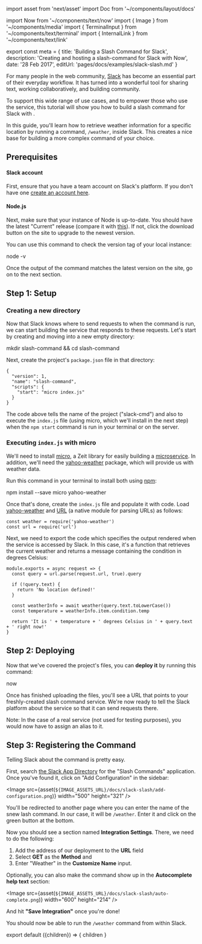 import asset from 'next/asset'
import Doc from '~/components/layout/docs'

import Now from '~/components/text/now'
import { Image } from '~/components/media'
import { TerminalInput } from '~/components/text/terminal'
import { InternalLink } from '~/components/text/link'

export const meta = {
  title: 'Building a Slash Command for Slack',
  description: 'Creating and hosting a slash-command for Slack with Now',
  date: '28 Feb 2017',
  editUrl: 'pages/docs/examples/slack-slash.md'
}

For many people in the web community, [Slack](https://slack.com/) has become an essential part of their everyday workflow. It has turned into a wonderful tool for sharing text, working collaboratively, and building community.

To support this wide range of use cases, and to empower those who use the service, this tutorial will show you how to build a slash command for Slack with <Now color="#000" />.

In this guide, you'll learn how to retrieve weather information for a specific location by running a command, `/weather`, inside Slack. This creates a nice base for building a more complex command of your choice.

## Prerequisites

#### Slack account

First, ensure that you have a team account on Slack's platform. If you don't have one [create an account here](https://slack.com/).

#### Node.js

Next, make sure that your instance of Node is up-to-date. You should have the latest "Current" release (compare it with [this](https://nodejs.org/)). If not, click the download button on the site to upgrade to the newest version.

You can use this command to check the version tag of your local instance:

<TerminalInput>node -v</TerminalInput>

Once the output of the command matches the latest version on the site, go on to the next section.

## Step 1: Setup

### Creating a new directory

Now that Slack knows where to send requests to when the command is run, we can start building the service that responds to these requests. Let's start by creating and moving into a new empty directory:

<TerminalInput>
  mkdir slash-command && cd slash-command
</TerminalInput>

Next, create the project's `package.json` file in that directory:

```
{
  "version": 1,
  "name": "slash-command",
  "scripts": {
    "start": "micro index.js"
  }
}
```

The code above tells <Now color="#000" /> the name of the project ("slack-cmd") and also to execute the `index.js` file (using micro, which we'll install in the next step) when the `npm start` command is run in your terminal or on the server.

### Executing `index.js` with micro

We'll need to install [micro](https://github.com/zeit/micro), a Zeit library for easily building a [microservice](https://zeit.co/docs/examples/json-api). In addition, we'll need the [yahoo-weather](https://www.npmjs.com/package/yahoo-weather) package, which will provide us with weather data.

Run this command in your terminal to install both using [npm](https://www.npmjs.com/):

<TerminalInput>
  npm install --save micro yahoo-weather
</TerminalInput>

Once that's done, create the `index.js` file and populate it with code. Load [yahoo-weather](https://www.npmjs.com/package/yahoo-weather) and [URL](https://nodejs.org/api/url.html) (a native module for parsing URLs) as follows:

```
const weather = require('yahoo-weather')
const url = require('url')
```

Next, we need to export the code which specifies the output rendered when the service is accessed by Slack. In this case, it's a function that retrieves the current weather and returns a message containing the condition in degrees Celsius:

```
module.exports = async request => {
  const query = url.parse(request.url, true).query

  if (!query.text) {
    return 'No location defined!'
  }

  const weatherInfo = await weather(query.text.toLowerCase())
  const temperature = weatherInfo.item.condition.temp

  return 'It is ' + temperature + ' degrees Celsius in ' + query.text + ' right now!'
}
```

## Step 2: Deploying

Now that we've covered the project's files, you can **deploy it** by running this command:

<TerminalInput>now</TerminalInput>

Once <Now color="#000" /> has finished uploading the files, you'll see a URL that points to your freshly-created slash command service. We're now ready to tell the Slack platform about the service so that it can send requests there.

Note: In the case of a real service (not used for testing purposes), you would now have to <InternalLink href="/docs/features/aliases">assign an alias</InternalLink> to it.

## Step 3: Registering the Command

Telling Slack about the command is pretty easy.

First, search [the Slack App Directory](https://slack.com/apps) for the "Slash Commands" application. Once you've found it, click on "Add Configuration" in the sidebar:

<Image
  src={asset(`${IMAGE_ASSETS_URL}/docs/slack-slash/add-configuration.png`)}
  width="500"
  height="321"
/>

You'll be redirected to another page where you can enter the name of the snew lash command. In our case, it will be `/weather`. Enter it and click on the green button at the bottom.

Now you should see a section named **Integration Settings**. There, we need to do the following:

1. Add the address of our deployment to the **URL** field
2. Select **GET** as the **Method** and
3. Enter "Weather" in the **Customize Name** input.

Optionally, you can also make the command show up in the **Autocomplete help text** section:

<Image
  src={asset(`${IMAGE_ASSETS_URL}/docs/slack-slash/auto-complete.png`)}
  width="600"
  height="214"
/>

And hit **"Save Integration"** once you're done!

You should now be able to run the `/weather` command from within Slack.

export default ({children}) => <Doc meta={meta}>{ children }</Doc>
